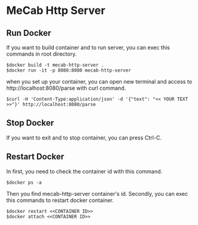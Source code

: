 # MeCab Http Server

## Run Docker
If you want to build container and to run server, you can exec this commands in root directory.
```
$docker build -t mecab-http-server .
$docker run -it -p 8080:8080 mecab-http-server
```
when you set up your container, you can open new terminal and access to http://localhost:8080/parse with curl command.
```
$curl -H 'Content-Type:application/json' -d '{"text": "<< YOUR TEXT >>"}' http://localhost:8080/parse
```

## Stop Docker
If you want to exit and to stop container, you can press Ctrl-C.

## Restart Docker
In first, you need to check the container id with this command.
```
$docker ps -a
```
Then you find mecab-http-server container's id.
Secondly, you can exec this commands to restart docker container.
```
$docker restart <<CONTAINER ID>>
$docker attach <<CONTAINER ID>>
```

